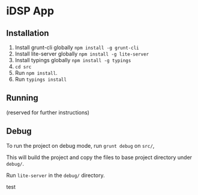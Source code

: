 # iDSP App

## Installation

1. Install grunt-cli globally `npm install -g grunt-cli`
1. Install lite-server globally `npm install -g lite-server`
1. Install typings globally `npm install -g typings`
1. `cd src`
1. Run `npm install`.
1. Run `typings install`


## Running
(reserved for further instructions)

## Debug
To run the project on debug mode, run `grunt debug` on `src/`, 

This will build the project and copy the files to base project directory under `debug/`.

Run `lite-server` in the `debug/` directory.

test